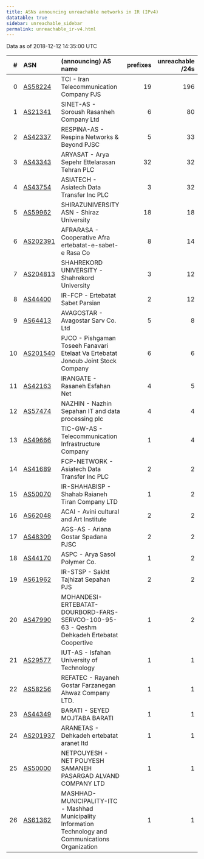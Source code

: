 ```yaml
---
title: ASNs announcing unreachable networks in IR (IPv4)
datatable: true
sidebar: unreachable_sidebar
permalink: unreachable_ir-v4.html
---
```


Data as of 2018-12-12 14:35:00 UTC


<div class="datatable-begin"></div>

|   # | ASN                                      | (announcing) AS name                                                                                   |   prefixes |   unreachable /24s |
|----:|:-----------------------------------------|:-------------------------------------------------------------------------------------------------------|-----------:|-------------------:|
|   0 | [AS58224](unreachable_AS58224-v4.html)   | TCI - Iran Telecommunication Company PJS                                                               |         19 |                196 |
|   1 | [AS21341](unreachable_AS21341-v4.html)   | SINET-AS - Soroush Rasanheh Company Ltd                                                                |          6 |                 80 |
|   2 | [AS42337](unreachable_AS42337-v4.html)   | RESPINA-AS - Respina Networks &amp; Beyond PJSC                                                        |          5 |                 33 |
|   3 | [AS43343](unreachable_AS43343-v4.html)   | ARYASAT - Arya Sepehr Ettelarasan Tehran PLC                                                           |         32 |                 32 |
|   4 | [AS43754](unreachable_AS43754-v4.html)   | ASIATECH - Asiatech Data Transfer Inc PLC                                                              |          3 |                 32 |
|   5 | [AS59962](unreachable_AS59962-v4.html)   | SHIRAZUNIVERSITY ASN - Shiraz University                                                               |         18 |                 18 |
|   6 | [AS202391](unreachable_AS202391-v4.html) | AFRARASA - Cooperative Afra ertebatat-e-sabet-e Rasa Co                                                |          8 |                 14 |
|   7 | [AS204813](unreachable_AS204813-v4.html) | SHAHREKORD UNIVERSITY - Shahrekord University                                                          |          3 |                 12 |
|   8 | [AS44400](unreachable_AS44400-v4.html)   | IR-FCP - Ertebatat Sabet Parsian                                                                       |          2 |                 12 |
|   9 | [AS64413](unreachable_AS64413-v4.html)   | AVAGOSTAR - Avagostar Sarv Co. Ltd                                                                     |          5 |                  8 |
|  10 | [AS201540](unreachable_AS201540-v4.html) | PJCO - Pishgaman Toseeh Fanavari Etelaat Va Ertebatat Jonoub Joint Stock Company                       |          6 |                  6 |
|  11 | [AS42163](unreachable_AS42163-v4.html)   | IRANGATE - Rasaneh Esfahan Net                                                                         |          4 |                  5 |
|  12 | [AS57474](unreachable_AS57474-v4.html)   | NAZHIN - Nazhin Sepahan IT and data processing plc                                                     |          4 |                  4 |
|  13 | [AS49666](unreachable_AS49666-v4.html)   | TIC-GW-AS - Telecommunication Infrastructure Company                                                   |          1 |                  4 |
|  14 | [AS41689](unreachable_AS41689-v4.html)   | FCP-NETWORK - Asiatech Data Transfer Inc PLC                                                           |          2 |                  2 |
|  15 | [AS50070](unreachable_AS50070-v4.html)   | IR-SHAHABISP - Shahab Raianeh Tiran Company LTD                                                        |          1 |                  2 |
|  16 | [AS62048](unreachable_AS62048-v4.html)   | ACAI - Avini cultural and Art Institute                                                                |          2 |                  2 |
|  17 | [AS48309](unreachable_AS48309-v4.html)   | AGS-AS - Ariana Gostar Spadana PJSC                                                                    |          2 |                  2 |
|  18 | [AS44170](unreachable_AS44170-v4.html)   | ASPC - Arya Sasol Polymer Co.                                                                          |          1 |                  2 |
|  19 | [AS61962](unreachable_AS61962-v4.html)   | IR-STSP - Sakht Tajhizat Sepahan PJS                                                                   |          2 |                  2 |
|  20 | [AS47990](unreachable_AS47990-v4.html)   | MOHANDESI-ERTEBATAT-DOURBORD-FARS-SERVCO-100-95-63 - Qeshm Dehkadeh Ertebatat Coopertive               |          1 |                  2 |
|  21 | [AS29577](unreachable_AS29577-v4.html)   | IUT-AS - Isfahan University of Technology                                                              |          1 |                  1 |
|  22 | [AS58256](unreachable_AS58256-v4.html)   | REFATEC - Rayaneh Gostar Farzanegan Ahwaz Company LTD.                                                 |          1 |                  1 |
|  23 | [AS44349](unreachable_AS44349-v4.html)   | BARATI - SEYED MOJTABA BARATI                                                                          |          1 |                  1 |
|  24 | [AS201937](unreachable_AS201937-v4.html) | ARANETAS - Dehkadeh ertebatat aranet ltd                                                               |          1 |                  1 |
|  25 | [AS50000](unreachable_AS50000-v4.html)   | NETPOUYESH - NET POUYESH SAMANEH PASARGAD ALVAND COMPANY LTD                                           |          1 |                  1 |
|  26 | [AS61362](unreachable_AS61362-v4.html)   | MASHHAD-MUNICIPALITY-ITC - Mashhad Municipality Information Technology and Communications Organization |          1 |                  1 |

<div class="datatable-end"></div>